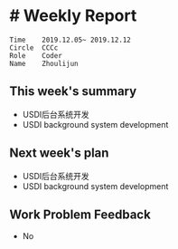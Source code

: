 # # Weekly Report
```
Time	2019.12.05~ 2019.12.12
Circle	CCCc
Role	Coder
Name	Zhoulijun
```
## This week's summary
- USDI后台系统开发
- USDI background system development
## Next week's plan
- USDI后台系统开发
- USDI background system development
## Work Problem Feedback
- No
